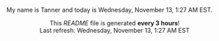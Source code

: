 My name is Tanner and today is Wednesday, November 13, 1:27 AM EST.

<p align="center">This <i>README</i> file is generated <b>every 3 hours</b>!</br>Last refresh: Wednesday, November 13, 1:27 AM EST<br /></p>
